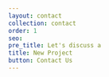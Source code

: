 ```yaml
---
layout: contact
collection: contact
order: 1
seo: 
pre_title: Let's discuss a
title: New Project
button: Contact Us
---
```


